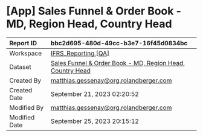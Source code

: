



# [App] Sales Funnel & Order Book - MD, Region Head, Country Head

|Report ID|bbc2d695-480d-49cc-b3e7-16f45d0834bc|
| :--- | :--- |
|Workspace|[IFRS_Reporting [QA]](../Workspaces/IFRS_Reporting-[QA].md)|
|Dataset|[Sales Funnel & Order Book - MD, Region Head, Country Head](../Datasets/Sales-Funnel-&-Order-Book---MD,-Region-Head,-Country-Head.md)|
|Created By|matthias.gessenay@org.rolandberger.com|
|Created Date|September 21, 2023 02:20:52|
|Modified By|matthias.gessenay@org.rolandberger.com|
|Modified Date|September 25, 2023 20:15:12|
